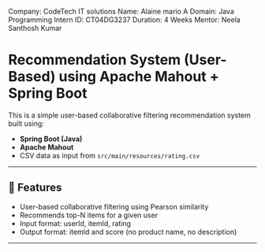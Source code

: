 Company: CodeTech IT solutions Name: Alaine mario A Domain: Java Programming Intern ID: CT04DG3237 Duration: 4 Weeks Mentor: Neela Santhosh Kumar
# Recommendation System (User-Based) using Apache Mahout + Spring Boot

This is a simple user-based collaborative filtering recommendation system built using:

- **Spring Boot (Java)**
- **Apache Mahout**
- CSV data as input from `src/main/resources/rating.csv`

---

## 🔧 Features

- User-based collaborative filtering using Pearson similarity
- Recommends top-N items for a given user
- Input format: userId, itemId, rating
- Output format: itemId and score (no product name, no description)

---


